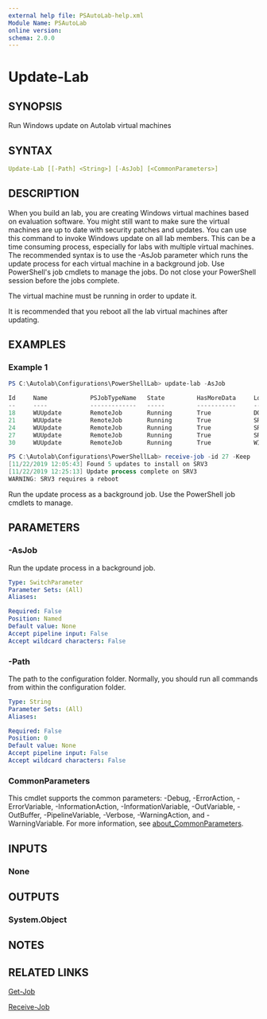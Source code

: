 ```yaml
---
external help file: PSAutoLab-help.xml
Module Name: PSAutoLab
online version:
schema: 2.0.0
---
```


# Update-Lab

## SYNOPSIS

Run Windows update on Autolab virtual machines

## SYNTAX

```yaml
Update-Lab [[-Path] <String>] [-AsJob] [<CommonParameters>]
```

## DESCRIPTION

When you build an lab, you are creating Windows virtual machines based on evaluation software.
You might still want to make sure the virtual machines are up to date with security patches and updates.
You can use this command to invoke Windows update on all lab members.
This can be a time consuming process, especially for labs with multiple virtual machines.
The recommended syntax is to use the -AsJob parameter which runs the update process for each virtual machine in a background job.
Use PowerShell's job cmdlets to manage the jobs.
Do not close your PowerShell session before the jobs complete.

The virtual machine must be running in order to update it.

It is recommended that you reboot all the lab virtual machines after updating.

## EXAMPLES

### Example 1

```powershell
PS C:\Autolab\Configurations\PowerShellLab> update-lab -AsJob

Id     Name            PSJobTypeName   State         HasMoreData     Location             Command
--     ----            -------------   -----         -----------     --------             -------
18     WUUpdate        RemoteJob       Running       True            DOM1                  WUUpdate
21     WUUpdate        RemoteJob       Running       True            SRV1                  WUUpdate
24     WUUpdate        RemoteJob       Running       True            SRV2                  WUUpdate
27     WUUpdate        RemoteJob       Running       True            SRV3                  WUUpdate
30     WUUpdate        RemoteJob       Running       True            WIN10                 WUUpdate

PS C:\Autolab\Configurations\PowerShellLab> receive-job -id 27 -Keep
[11/22/2019 12:05:43] Found 5 updates to install on SRV3
[11/22/2019 12:25:13] Update process complete on SRV3
WARNING: SRV3 requires a reboot
```

Run the update process as a background job. Use the PowerShell job cmdlets to manage.

## PARAMETERS

### -AsJob

Run the update process in a background job.

```yaml
Type: SwitchParameter
Parameter Sets: (All)
Aliases:

Required: False
Position: Named
Default value: None
Accept pipeline input: False
Accept wildcard characters: False
```

### -Path

The path to the configuration folder.
Normally, you should run all commands from within the configuration folder.

```yaml
Type: String
Parameter Sets: (All)
Aliases:

Required: False
Position: 0
Default value: None
Accept pipeline input: False
Accept wildcard characters: False
```

### CommonParameters

This cmdlet supports the common parameters: -Debug, -ErrorAction, -ErrorVariable, -InformationAction, -InformationVariable, -OutVariable, -OutBuffer, -PipelineVariable, -Verbose, -WarningAction, and -WarningVariable. For more information, see [about_CommonParameters](http://go.microsoft.com/fwlink/?LinkID=113216).

## INPUTS

### None

## OUTPUTS

### System.Object

## NOTES

## RELATED LINKS

[Get-Job]()

[Receive-Job]()
